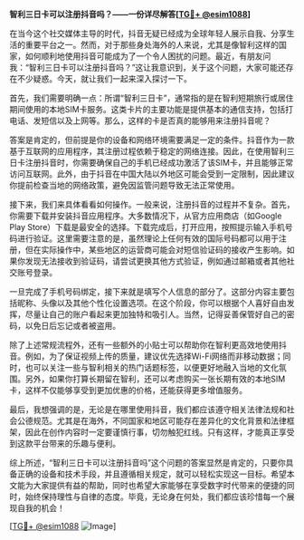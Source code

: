 **智利三日卡可以注册抖音吗？——一份详尽解答[[TG💪+ @esim1088](https://t.me/s/esim1088)]**

在当今这个社交媒体主导的时代，抖音无疑已经成为全球年轻人展示自我、分享生活的重要平台之一。然而，对于那些身处海外的人来说，尤其是像智利这样的国家，如何顺利地使用抖音可能成为了一个令人困扰的问题。最近，有朋友问我：“智利三日卡可以注册抖音吗？”这让我意识到，关于这个问题，大家可能还存在不少疑惑。今天，就让我们一起来深入探讨一下。

首先，我们需要明确一点：所谓“智利三日卡”，通常指的是在智利短期旅行或居住期间使用的本地SIM卡服务。这类卡片的主要功能是提供基本的通信支持，包括打电话、发短信以及上网等。那么，这样的卡是否真的能够用来注册抖音呢？

答案是肯定的，但前提是你的设备和网络环境需要满足一定的条件。抖音作为一款基于互联网的应用程序，其注册过程依赖于稳定的网络连接。因此，在使用智利三日卡注册抖音时，你需要确保自己的手机已经成功激活了该SIM卡，并且能够正常访问互联网。此外，由于抖音在中国大陆以外地区可能会受到一定限制，因此建议你提前检查当地的网络政策，避免因监管问题导致无法正常使用。

接下来，我们来具体看看如何操作。一般来说，注册抖音的过程并不复杂。首先，你需要下载并安装抖音应用程序。大多数情况下，从官方应用商店（如Google Play Store）下载是最安全的选择。下载完成后，打开应用，按照提示输入手机号码进行验证。这里需要注意的是，虽然理论上任何有效的国际号码都可以用于注册，但在实际操作中，某些地区的运营商可能会对短信验证码的接收产生影响。如果你发现无法接收到验证码，请尝试更换其他方式验证，例如通过邮箱或者其他社交账号登录。

一旦完成了手机号码绑定，接下来就是填写个人信息的部分了。这部分内容主要包括昵称、头像以及其他个性化设置选项。在这个阶段，你可以根据个人喜好自由发挥，尽量让自己的账户看起来更加独特和吸引人。当然，记得妥善保管好自己的密码，以免日后忘记或者被盗用。

除了上述常规流程外，还有一些额外的小贴士可以帮助你在智利更高效地使用抖音。例如，为了保证视频上传的质量，建议优先选择Wi-Fi网络而非移动数据；同时，也可以关注一些与智利相关的热门话题标签，以便更好地融入当地的文化氛围。另外，如果你打算长期留在智利，还可以考虑购买一张长期有效的本地SIM卡，这样不仅能够享受到更加优惠的价格，还能获得更多增值服务。

最后，我想强调的是，无论是在哪里使用抖音，我们都应该遵守相关法律法规和社会公德规范。尤其是在海外，不同国家和地区可能存在差异化的文化背景和法律框架，因此在创作内容时一定要谨慎行事，切勿触犯红线。只有这样，才能真正享受到这款平台带来的乐趣与便利。

综上所述，“智利三日卡可以注册抖音吗”这个问题的答案显然是肯定的，只要你具备正确的设备和技术手段，并且遵循相关规定，就可以轻松实现这一目标。希望本文能为大家提供有益的帮助，同时也希望大家能够在享受数字时代带来的便捷的同时，始终保持理性与自律的态度。毕竟，无论身在何处，我们都应该珍惜每一个展现自我的机会！

[[TG💪+ @esim1088](https://t.me/s/esim1088) ![Image](https://i.postimg.cc/4NQfJmqS/Snipaste-2025-05-13-00-14-12.png)]